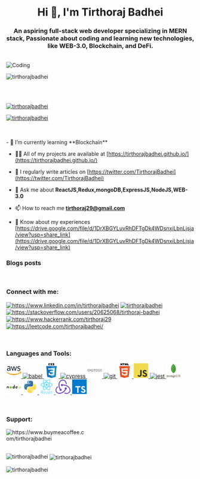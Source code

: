 <h1 align="center">Hi 👋, I'm Tirthoraj Badhei</h1>
<h3 align="center"> An aspiring full-stack web developer specializing in MERN stack, Passionate about coding and learning new technologies, like WEB-3.0, Blockchain, and DeFi.</h3>
 <br />
    
<img align="right" alt="Coding" width="600" src="https://media0.giphy.com/media/qgQUggAC3Pfv687qPC/giphy.gif">
 <br />
<p align="left"> <img src="https://komarev.com/ghpvc/?username=tirthorajbadhei&label=Profile%20views&color=0e75b6&style=flat" alt="tirthorajbadhei" /> </p>
 <br />
  <br />
<p align="left"> <a href="https://github.com/ryo-ma/github-profile-trophy"><img src="https://github-profile-trophy.vercel.app/?username=tirthorajbadhei" alt="tirthorajbadhei" /></a> </p>

<p align="left"> <a href="https://twitter.com/tirthorajbadhei" target="blank"><img src="https://img.shields.io/twitter/follow/tirthorajbadhei?logo=twitter&style=for-the-badge" alt="tirthorajbadhei" /></a> </p>
 <br />
    <br />
- 🌱 I’m currently learning **Blockchain**

- 👨‍💻 All of my projects are available at [https://tirthorajbadhei.github.io/](https://tirthorajbadhei.github.io/)

- 📝 I regularly write articles on [https://twitter.com/TirthorajBadhei](https://twitter.com/TirthorajBadhei)

- 💬 Ask me about **ReactJS,Redux,mongoDB,ExpressJS,NodeJS,WEB-3.0**

- 📫 How to reach me **tirthoraj29@gmail.com**

- 📄 Know about my experiences [https://drive.google.com/file/d/1DrXBGYLuvRhDFTgDk4WDsnxiLbnLjsja/view?usp=share_link](https://drive.google.com/file/d/1DrXBGYLuvRhDFTgDk4WDsnxiLbnLjsja/view?usp=share_link)

### Blogs posts
<!-- BLOG-POST-LIST:START -->
<!-- BLOG-POST-LIST:END -->
 <br />
   
<h3 align="left">Connect with me:</h3>
<p align="left">
<a href="https://linkedin.com/in/tirthorajbadhei" target="blank"><img align="center" src="https://raw.githubusercontent.com/rahuldkjain/github-profile-readme-generator/master/src/images/icons/Social/linked-in-alt.svg" alt="https://www.linkedin.com/in/tirthorajbadhei" height="30" width="40" /></a>
<a href="https://twitter.com/tirthorajbadhei" target="blank"><img align="center" src="https://raw.githubusercontent.com/rahuldkjain/github-profile-readme-generator/master/src/images/icons/Social/twitter.svg" alt="tirthorajbadhei" height="30" width="40" /></a>
<a href="https://stackoverflow.com/users/20625068/tirthoraj-badhei" target="blank"><img align="center" src="https://raw.githubusercontent.com/rahuldkjain/github-profile-readme-generator/master/src/images/icons/Social/stack-overflow.svg" alt="https://stackoverflow.com/users/20625068/tirthoraj-badhei" height="30" width="40" /></a>
<a href="https://www.hackerrank.com/tirthoraj29" target="blank"><img align="center" src="https://raw.githubusercontent.com/rahuldkjain/github-profile-readme-generator/master/src/images/icons/Social/hackerrank.svg" alt="https://www.hackerrank.com/tirthoraj29" height="30" width="40" /></a>
<a href="https://leetcode.com/tirthorajbadhei/" target="blank"><img align="center" src="https://raw.githubusercontent.com/rahuldkjain/github-profile-readme-generator/master/src/images/icons/Social/leet-code.svg" alt="https://leetcode.com/tirthorajbadhei/" height="30" width="40" /></a>
</p>
 <br />
    
<h3 align="left">Languages and Tools:</h3>
<p align="left"> <a href="https://aws.amazon.com" target="_blank" rel="noreferrer"> <img src="https://raw.githubusercontent.com/devicons/devicon/master/icons/amazonwebservices/amazonwebservices-original-wordmark.svg" alt="aws" width="40" height="40"/> </a> <a href="https://babeljs.io/" target="_blank" rel="noreferrer"> <img src="https://www.vectorlogo.zone/logos/babeljs/babeljs-icon.svg" alt="babel" width="40" height="40"/> </a> <a href="https://www.w3schools.com/css/" target="_blank" rel="noreferrer"> <img src="https://raw.githubusercontent.com/devicons/devicon/master/icons/css3/css3-original-wordmark.svg" alt="css3" width="40" height="40"/> </a> <a href="https://www.cypress.io" target="_blank" rel="noreferrer"> <img src="https://raw.githubusercontent.com/simple-icons/simple-icons/6e46ec1fc23b60c8fd0d2f2ff46db82e16dbd75f/icons/cypress.svg" alt="cypress" width="40" height="40"/> </a> <a href="https://expressjs.com" target="_blank" rel="noreferrer"> <img src="https://raw.githubusercontent.com/devicons/devicon/master/icons/express/express-original-wordmark.svg" alt="express" width="40" height="40"/> </a> <a href="https://git-scm.com/" target="_blank" rel="noreferrer"> <img src="https://www.vectorlogo.zone/logos/git-scm/git-scm-icon.svg" alt="git" width="40" height="40"/> </a> <a href="https://www.w3.org/html/" target="_blank" rel="noreferrer"> <img src="https://raw.githubusercontent.com/devicons/devicon/master/icons/html5/html5-original-wordmark.svg" alt="html5" width="40" height="40"/> </a> <a href="https://developer.mozilla.org/en-US/docs/Web/JavaScript" target="_blank" rel="noreferrer"> <img src="https://raw.githubusercontent.com/devicons/devicon/master/icons/javascript/javascript-original.svg" alt="javascript" width="40" height="40"/> </a> <a href="https://jestjs.io" target="_blank" rel="noreferrer"> <img src="https://www.vectorlogo.zone/logos/jestjsio/jestjsio-icon.svg" alt="jest" width="40" height="40"/> </a> <a href="https://www.mongodb.com/" target="_blank" rel="noreferrer"> <img src="https://raw.githubusercontent.com/devicons/devicon/master/icons/mongodb/mongodb-original-wordmark.svg" alt="mongodb" width="40" height="40"/> </a> <a href="https://nodejs.org" target="_blank" rel="noreferrer"> <img src="https://raw.githubusercontent.com/devicons/devicon/master/icons/nodejs/nodejs-original-wordmark.svg" alt="nodejs" width="40" height="40"/> </a> <a href="https://www.python.org" target="_blank" rel="noreferrer"> <img src="https://raw.githubusercontent.com/devicons/devicon/master/icons/python/python-original.svg" alt="python" width="40" height="40"/> </a> <a href="https://reactjs.org/" target="_blank" rel="noreferrer"> <img src="https://raw.githubusercontent.com/devicons/devicon/master/icons/react/react-original-wordmark.svg" alt="react" width="40" height="40"/> </a> <a href="https://redux.js.org" target="_blank" rel="noreferrer"> <img src="https://raw.githubusercontent.com/devicons/devicon/master/icons/redux/redux-original.svg" alt="redux" width="40" height="40"/> </a> <a href="https://www.typescriptlang.org/" target="_blank" rel="noreferrer"> <img src="https://raw.githubusercontent.com/devicons/devicon/master/icons/typescript/typescript-original.svg" alt="typescript" width="40" height="40"/> </a> </p>
 <br />
   
<h3 align="left">Support:</h3>
<p><a href="https://www.buymeacoffee.com/https://www.buymeacoffee.com/tirthorajbadhei"> <img align="left" src="https://cdn.buymeacoffee.com/buttons/v2/default-yellow.png" height="50" width="210" alt="https://www.buymeacoffee.com/tirthorajbadhei" /></a></p><br><br>
 <br />
   
<p><img align="left" src="https://github-readme-stats.vercel.app/api/top-langs?username=tirthorajbadhei&show_icons=true&locale=en&layout=compact" alt="tirthorajbadhei" /></p>

<p>&nbsp;<img align="center" src="https://github-readme-stats.vercel.app/api?username=tirthorajbadhei&show_icons=true&locale=en" alt="tirthorajbadhei" /></p>

<p><img align="center" src="https://github-readme-streak-stats.herokuapp.com/?user=tirthorajbadhei&" alt="tirthorajbadhei" /></p>
